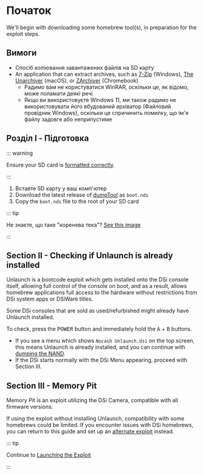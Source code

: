 # Початок

We'll begin with downloading some homebrew tool(s), in preparation for the exploit steps.

## Вимоги

- Спосіб копіювання завантажених файлів на SD карту
- An application that can extract archives, such as [7-Zip](https://www.7-zip.org/) (Windows), [The Unarchiver](https://apps.apple.com/us/app/the-unarchiver/id425424353) (macOS), or [ZArchiver](https://play.google.com/store/apps/details?id=ru.zdevs.zarchiver) (Chromebook)
  - Радимо вам не користуватися WinRAR, оскільки це, як відомо, може поламати деякі речі
  - Якщо ви використовуєте Windows 11, ми також радимо не використовувати його вбудований архіватор (Файловий провідник Windows), оскільки це спричинить помилку, що ім'я файлу задовге або неприпустиме

## Розділ I - Підготовка

::: warning

Ensure your SD card is [formatted correctly](sd-card-setup.html).

:::

1. Вставте SD карту у ваш комп'ютер
2. Download the latest release of [dumpTool](https://dsi.cfw.guide/assets/files/dumptool/boot.nds) as `boot.nds`
3. Copy the `boot.nds` file to the root of your SD card

::: tip

Не знаєте, що таке "коренева тека"? [See this image](/assets/images/sdroot/en_US.png)

:::

## Section II - Checking if Unlaunch is already installed

Unlaunch is a bootcode exploit which gets installed onto the DSi console itself, allowing full control of the console on boot, and as a result, allows homebrew applications full access to the hardware without restrictions from DSi system apps or DSiWare titles.

Some DSi consoles that are sold as used/refurbished might already have Unlaunch installed.

To check, press the <kbd class="face">POWER</kbd> button and immediately hold the <kbd class="face">A</kbd> + <kbd class="face">B</kbd> buttons.

- If you see a menu which shows `Nocash Unlaunch.dsi` on the top screen, this means Unlaunch is already installed, and you can continue with [dumping the NAND](dumping-nand.html).
- If the DSi starts normally with the DSi Menu appearing, proceed with Section III.

## Section III - Memory Pit

Memory Pit is an exploit utilizing the DSi Camera, compatible with all firmware versions.

If using the exploit without installing Unlaunch, compatibility with some homebrews could be limited. If you encounter issues with DSi homebrews, you can return to this guide and set up an [alternate exploit](alternate-exploits.html) instead.

::: tip

Continue to [Launching the Exploit](launching-the-exploit.html)

:::
